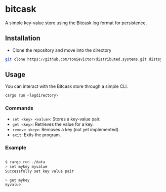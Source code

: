 # bitcask
A simple key-value store using the Bitcask log format for persistence.

## Installation
- Clone the repository and move into the directory
```bash
git clone https://github.com/tonievictor/distributed.systems.git distsys && cd distsys/bitcask
```

## Usage
You can interact with the Bitcask store through a simple CLI.
```bash
cargo run <logdirectory>
```
### Commands
- `set <key> <value>`: Stores a key-value pair.
- `get <key>`: Retrieves the value for a key.
- `remove <key>`: Removes a key (not yet implemented).
- `exit`: Exits the program.

### Example
```bash

$ cargo run ./data
> set mykey myvalue
Successfully set key value pair

> get mykey
myvalue
```
